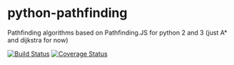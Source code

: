 # python-pathfinding
Pathfinding algorithms based on Pathfinding.JS for python 2 and 3 (just A* and dijkstra for now)

[![Build Status](https://travis-ci.org/brean/python-pathfinding.svg?branch=master)](https://travis-ci.org/brean/python-pathfinding)
[![Coverage Status](https://coveralls.io/repos/brean/python-pathfinding/badge.svg)](https://coveralls.io/r/brean/python-pathfinding)
